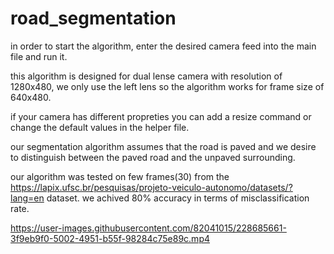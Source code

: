 # road_segmentation

in order to start the algorithm, enter the desired camera feed into the main file and run it.

this algorithm is designed for dual lense camera with resolution of 1280x480, we only use the left lens so the algorithm works for frame size of 640x480.

if your camera has different propreties you can add a resize command or change the default values in the helper file.

our segmentation algorithm assumes that the road is paved and we desire to distinguish between the paved road and the unpaved surrounding.

our algorithm was tested on few frames(30) from the https://lapix.ufsc.br/pesquisas/projeto-veiculo-autonomo/datasets/?lang=en dataset.
we achived 80% accuracy in terms of misclassification rate.

https://user-images.githubusercontent.com/82041015/228685661-3f9eb9f0-5002-4951-b55f-98284c75e89c.mp4

